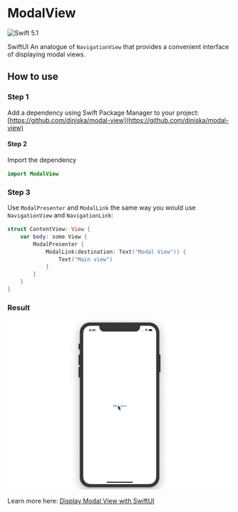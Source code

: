 # ModalView

![Swift 5.1](https://img.shields.io/badge/Swift-5.1-FA5B2C)

SwiftUI An analogue of `NavigationView` that provides a convenient interface of displaying modal views.

## How to use
### Step 1
Add a dependency using Swift Package Manager to your project: [https://github.com/diniska/modal-view](https://github.com/diniska/modal-view)

#### Step 2
Import the dependency

```swift
import ModalView
```

### Step 3
Use `ModalPresenter` and `ModalLink` the same way you would use `NavigationView` and `NavigationLink`:

```swift
struct ContentView: View {
    var body: some View {
        ModalPresenter {
            ModalLink(destination: Text("Modal View")) {
                Text("Main view")
            }
        }
    }
}
```

### Result
![Presenting modal view with SwiftUI](./Docs/Resources/displaying-modal-view.gif)


Learn more here: [Display Modal View with SwiftUI](https://medium.com/@diniska/modal-view-in-swiftui-3f9faf910249)
